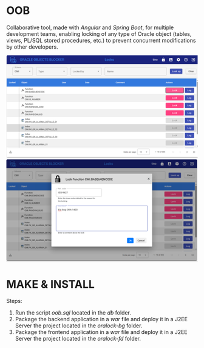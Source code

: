 # OOB

Collaborative tool, made with *Angular* and *Spring Boot*, for multiple development teams, enabling locking of any type of Oracle object (tables, views, PL/SQL stored procedures, etc.) to prevent concurrent modifications by other developers.

![OOB](/public/screen01.png)
![OOB](/public/screen02.png)

# MAKE & INSTALL

Steps:

1. Run the script *oob.sql* located in the *db* folder.
2. Package the backend application in a *war* file and deploy it in a J2EE Server the project located in the *oralock-bg* folder.
2. Package the frontend application in a *war* file and deploy it in a J2EE Server the project located in the *oralock-fd* folder.